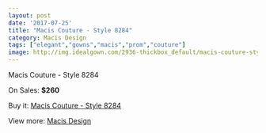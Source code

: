 ```yaml
---
layout: post
date: '2017-07-25'
title: "Macis Couture - Style 8284"
category: Macis Design
tags: ["elegant","gowns","macis","prom","couture"]
image: http://img.idealgown.com/2936-thickbox_default/macis-couture-style-8284.jpg
---
```

Macis Couture - Style 8284

On Sales: **$260**
<a href="https://www.idealgown.com/en/macis-design/1399-macis-couture-style-8284.html"><amp-img layout="responsive" width="600" height="600" src="//img.idealgown.com/2936-thickbox_default/macis-couture-style-8284.jpg" alt="Macis Couture - Style 8284 0" /></a>

Buy it: [Macis Couture - Style 8284](https://www.idealgown.com/en/macis-design/1399-macis-couture-style-8284.html "Macis Couture - Style 8284")

View more: [Macis Design](https://www.idealgown.com/en/18-macis-design "Macis Design")